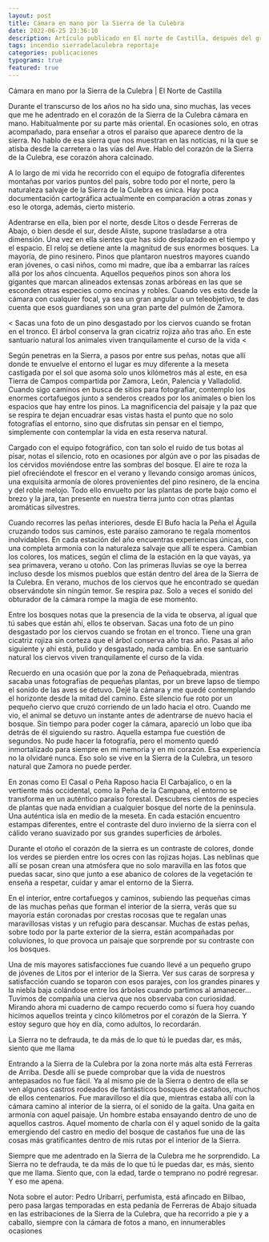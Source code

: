```yaml
---
layout: post
title: Cámara en mano por la Sierra de la Culebra
date: 2022-06-25 23:36:10
description: Artículo publicado en El norte de Castilla, después del gran incendio que asoló la Sierra de la culebra en Zamora.
tags: incendio sierradelaculebra reportaje
categories: publicaciones
typograms: true
featured: true
---
```



Cámara en mano por la Sierra de la Culebra | El Norte de Castilla 

Durante el transcurso de los años no ha sido una, sino muchas, las veces  que me he adentrado en el corazón de la Sierra de la Culebra cámara en mano. Habitualmente por su parte más oriental. En ocasiones solo, en otras
acompañado, para enseñar a otros el paraíso que aparece dentro de la sierra. No hablo de esa sierra que nos muestran en las noticias, ni la que se atisba desde la carretera o las vías del Ave. Hablo del corazón de la Sierra de la Culebra, ese corazón ahora calcinado.

A lo largo de mi vida he recorrido con el equipo de fotografía diferentes montañas por varios puntos del país, sobre todo por el norte, pero la naturaleza salvaje de la Sierra de la Culebra es única. Hay poca documentación cartográfica actualmente en comparación a otras zonas y eso le otorga, además, cierto misterio.

Adentrarse en ella, bien por el norte, desde Litos o desde Ferreras de Abajo, o bien desde el sur, desde Aliste, supone trasladarse a otra dimensión. Una vez en ella sientes que has sido desplazado en el tiempo y el espacio. El reloj se detiene ante la magnitud de sus enormes bosques. La mayoría, de pino resinero. Pinos que plantaron nuestros mayores cuando eran jóvenes, o casi niños, como mi madre, que iba a embarrar las raíces allá por los años cincuenta. Aquellos pequeños pinos son ahora los gigantes que marcan alineados extensas zonas arbóreas en las que se esconden otras especies como encinas y robles. Cuando ves esto desde la cámara con cualquier focal, ya sea un gran angular o un teleobjetivo, te das cuenta que esos guardianes son una gran parte del pulmón de Zamora.

<
Sacas una foto de un pino desgastado por los ciervos
cuando se frotan en el tronco. El árbol conserva la gran
cicatriz rojiza año tras año. En este santuario natural los
animales viven tranquilamente el curso de la vida
<

Según penetras en la Sierra, a pasos por entre sus peñas, notas que allí donde te envuelve el entorno el lugar es muy diferente a la meseta castigada por el sol que asoma solo unos kilómetros más al este, en esa Tierra de Campos compartida por Zamora, León, Palencia y Valladolid. Cuando sigo caminos en busca de sitios para fotografiar, contemplo los enormes cortafuegos junto a senderos creados por los animales o bien los espacios que hay entre los pinos. La magnificencia del paisaje y la paz que se respira te dejan encuadrar esas vistas hasta el punto que no solo fotografías el entorno, sino que disfrutas sin pensar en el tiempo, simplemente con contemplar la vida en esta reserva natural.

Cargado con el equipo fotográfico, con tan solo el ruido de tus botas al pisar, notas el silencio, roto en ocasiones por algún ave o por las pisadas de los cérvidos moviéndose entre las sombras del bosque. El aire te roza la piel ofreciéndote el frescor en el verano y llevando consigo aromas únicos, una exquisita armonía de olores provenientes del pino resinero, de la encina y del roble melojo. Todo ello envuelto por las plantas de porte bajo como el brezo y la jara, tan presente en nuestra tierra junto con otras plantas aromáticas silvestres.

Cuando recorres las peñas interiores, desde El Bufo hacia la Peña el Águila cruzando todos sus caminos, este paraíso zamorano te regala momentos inolvidables. En cada estación del año encuentras experiencias únicas, con una completa armonía con la naturaleza salvaje que allí te espera. Cambian los colores, los matices, según el clima de la estación en la que vayas, ya sea primavera, verano u otoño. Con las primeras lluvias se oye la berrea incluso desde los mismos pueblos que están dentro del área de la Sierra de la Culebra. En verano, muchos de los ciervos que he encontrado se quedan observándote sin ningún temor. Se respira paz. Solo a veces el sonido del obturador de la cámara rompe la magia de ese momento.

Entre los bosques notas que la presencia de la vida te observa, al igual que tú sabes que están ahí, ellos te observan. Sacas una foto de un pino desgastado por los ciervos cuando se frotan en el tronco. Tiene una gran cicatriz rojiza sin corteza que el árbol conserva año tras año. Pasas al año siguiente y ahí está, pulido y desgastado, nada cambia. En ese santuario natural los ciervos viven tranquilamente el curso de la vida.

Recuerdo en una ocasión que por la zona de Peñaquebrada, mientras sacaba unas fotografías de pequeñas plantas, por un breve lapso de tiempo el sonido de las aves se detuvo. Dejé la cámara y me quedé contemplando el horizonte desde la mitad del camino. Este silencio fue roto por un pequeño ciervo que cruzó corriendo de un lado hacia el otro.
Cuando me vio, el animal se detuvo un instante antes de adentrarse de nuevo hacia el bosque. Sin tiempo para poder coger la cámara, apareció un lobo que iba detrás de él siguiendo su rastro. Aquella estampa fue cuestión de segundos. No pude hacer la fotografía, pero el momento quedó inmortalizado para siempre en mi memoria y en mi corazón. Esa experiencia no la olvidaré nunca. Eso solo se vive en la Sierra de la Culebra, un tesoro natural que Zamora no puede perder.

En zonas como El Casal o Peña Raposo hacia El Carbajalico, o en la vertiente más occidental, como la Peña de la Campana, el entorno se transforma en un auténtico paraíso forestal. Descubres cientos de especies de plantas que nada envidian a cualquier bosque del norte de la península. Una auténtica isla en medio de la meseta. En cada estación encuentro estampas diferentes, entre el contraste del duro invierno de la sierra con el cálido verano suavizado por sus grandes superficies de árboles.

Durante el otoño el corazón de la sierra es un contraste de colores, donde los verdes se pierden entre los ocres con las rojizas hojas. Las neblinas que allí se posan crean una atmósfera que no solo maravilla en las fotos que puedas sacar, sino que junto a ese abanico de colores de la vegetación te enseña a respetar, cuidar y amar el entorno de la Sierra.

En el interior, entre cortafuegos y caminos, subiendo las pequeñas cimas de las muchas peñas que forman el interior de la sierra, verás que su mayoría están coronadas por crestas rocosas que te regalan unas maravillosas vistas y un refugio para descansar. Muchas de estas peñas, sobre todo por la parte exterior de la sierra, están acompañadas por coluviones, lo que provoca un paisaje que sorprende por su contraste con los bosques.

Una de mis mayores satisfacciones fue cuando llevé a un pequeño grupo de jóvenes de Litos por el interior de la Sierra. Ver sus caras de sorpresa y satisfacción cuando se toparon con esos parajes, con los grandes pinares y la niebla baja colándose entre los árboles cuando partimos al amanecer...
Tuvimos de compañía una cierva que nos observaba con curiosidad. Mirando ahora mi cuaderno de campo recuerdo como si fuera hoy cuando hicimos aquellos treinta y cinco kilómetros por el corazón de la Sierra. Y estoy seguro que hoy en día, como adultos, lo recordarán.

>
La Sierra no te defrauda, te da más de lo que tú le
puedas dar, es más, siento que me llama
>

Entrando a la Sierra de la Culebra por la zona norte más alta está Ferreras de Arriba. Desde allí se puede comprobar que la vida de nuestros antepasados no fue fácil. Ya al mismo pie de la Sierra o dentro de ella se ven
algunos castros rodeados de fantásticos bosques de castaños, muchos de ellos centenarios.
Fue maravilloso el día que, mientras estaba allí con la cámara camino al interior de la sierra, oí el sonido de la gaita. Una gaita en armonía con aquel paisaje. Un hombre estaba ensayando dentro de uno de aquellos castros. Aquel momento de charla con él y aquel sonido de la gaita emergiendo del castro en medio del bosque de castaños fue una de las cosas más gratificantes dentro de mis rutas por el interior de la Sierra.

Siempre que me adentrado en la Sierra de la Culebra me he sorprendido. La Sierra no te defrauda, te da más de lo que tú le puedas dar, es más, siento que me llama. Siento que, con la edad, tarde o temprano no podré regresar.
Y eso me apena.

Nota sobre el autor:
Pedro Uribarri, perfumista, está afincado en Bilbao, 
pero pasa largas temporadas en esta pedanía de
Ferreras de Abajo situada en las estribaciones de la Sierra de la
Culebra, que ha recorrido a pie y a caballo, siempre con la cámara de
fotos a mano, en innumerables ocasiones
